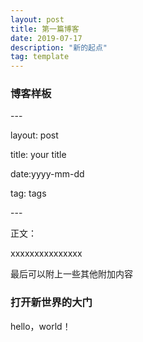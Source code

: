 ```yaml
---
layout: post
title: 第一篇博客
date: 2019-07-17 
description: "新的起点"
tag: template
---
```




### 博客样板
<p>
---
<p>	
layout: post
<p>	
title: your title
<p>	
date:yyyy-mm-dd
<p>	
tag: tags
<p>	
---
<p>	
正文：
<p>	
xxxxxxxxxxxxxxx
<p>	
最后可以附上一些其他附加内容
<p> </p>

### 打开新世界的大门

hello，world！



